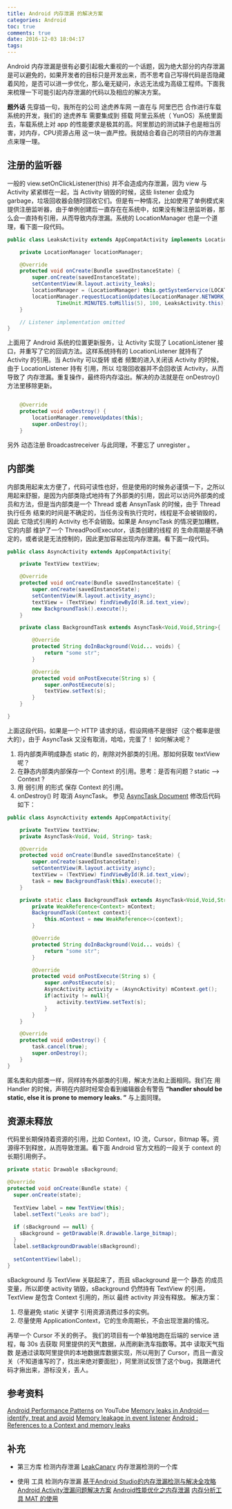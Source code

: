 ```yaml
---
title: Android 内存泄漏 的解决方案
categories: Android
toc: true
comments: true
date: 2016-12-03 18:04:17
tags:
---
```


Android 内存泄漏是很有必要引起极大重视的一个话题，因为绝大部分的内存泄漏是可以避免的，如果开发者的目标只是开发出来，而不思考自己写得代码是否隐藏着风险，是否可以进一步优化，那么毫无疑问，永远无法成为高级工程师。下面我来梳理一下可能引起内存泄漏的代码以及相应的解决方案。

<!--more-->


**题外话**
先穿插一句，我所在的公司 途虎养车网 一直在与 阿里巴巴 合作进行车载系统的开发，我们的 途虎养车 需要集成到 搭载 阿里云系统（ YunOS）系统里面去，车载系统上对 app 的性能要求是极其的高。阿里那边的测试妹子也是相当厉害，对内存，CPU资源占用 这一块一直严控。我就结合着自己的项目的内存泄漏点来理一理。

## 注册的监听器
一般的 view.setOnClickListener(this) 并不会造成内存泄漏，因为 view 与 Activity 紧紧绑在一起，当 Activity 销毁的时候，这些 listener 会成为 garbage，垃圾回收器会随时回收它们。但是有一种情况，比如使用了单例模式来提供注册监听器，由于单例创建后一直存在在系统中，如果没有解注册监听器，那么会一直持有引用，从而导致内存泄漏。系统的 LocationManager 也是一个道理，看下面一段代码。
```java
public class LeaksActivity extends AppCompatActivity implements LocationListener {

    private LocationManager locationManager;

    @Override
    protected void onCreate(Bundle savedInstanceState) {
        super.onCreate(savedInstanceState);
        setContentView(R.layout.activity_leaks);
        locationManager = (LocationManager) this.getSystemService(LOCATION_SERVICE);
        locationManager.requestLocationUpdates(LocationManager.NETWORK_PROVIDER,
                TimeUnit.MINUTES.toMillis(5), 100, LeaksActivity.this);
    }

    // Listener implementation omitted
}
```
上面用了 Android 系统的位置更新服务，让 Activity 实现了 LocationListener 接口，并重写了它的回调方法。这样系统持有的 LocationListener 就持有了 Activity 的引用。当 Activity 可以旋转 或者 频繁的进入关闭该 Activity 的时候，由于 LocationListener 持有 引用，所以 垃圾回收器并不会回收该 Activity，从而导致了 内存泄漏。重复操作，最终将内存溢出。解决的办法就是在 onDestroy() 方法里移除更新。
```java

    @Override
    protected void onDestroy() {
        locationManager.removeUpdates(this);
        super.onDestroy();
    }

```
另外 动态注册 Broadcastreceiver 与此同理，不要忘了 unregister 。

## 内部类
内部类用起来太方便了，代码可读性也好，但是使用的时候务必谨慎一下，之所以用起来舒服，是因为内部类隐式地持有了外部类的引用，因此可以访问外部类的成员和方法，但是当内部类是一个 Thread 或者 AnsynTask 的时候，由于 Thread 执行任务 结束的时间是不确定的，当任务没有执行完时，线程是不会被销毁的，因此 它隐式引用的 Activity 也不会销毁。如果是 AnsyncTask 的情况更加糟糕，它的内部 维护了一个 ThreadPoolExecutor，该类创建的线程 的 生命周期是不确定的，或者说是无法控制的，因此更加容易出现内存泄漏。看下面一段代码。
```java
public class AsyncActivity extends AppCompatActivity{

    private TextView textView;

    @Override
    protected void onCreate(Bundle savedInstanceState) {
        super.onCreate(savedInstanceState);
        setContentView(R.layout.activity_async);
        textView = (TextView) findViewById(R.id.text_view);
        new BackgroundTask().execute();
    }

    private class BackgroundTask extends AsyncTask<Void,Void,String>{

        @Override
        protected String doInBackground(Void... voids) {
            return "some str";
        }

        @Override
        protected void onPostExecute(String s) {
            super.onPostExecute(s);
            textView.setText(s);
        }
    }

}

```
上面这段代码，如果是一个 HTTP 请求的话，假设网络不是很好（这个概率是很大的），由于 AsyncTask 又没有取消，哈哈，完蛋了！
如何解决呢？
1. 将内部类声明成静态 static 的，削除对外部类的引用。那如何获取 textView 呢？
2. 在静态内部类内部保存一个 Context 的引用。思考：是否有问题？static --> Context ?
3. 用 弱引用 的形式 保存 Context 的引用。
4. onDestroy() 时 取消 AsyncTask。 参见 [AsyncTask Document](http://developer.android.com/reference/android/os/AsyncTask.html)
   修改后代码如下：
```java
public class AsyncActivity extends AppCompatActivity{

    private TextView textView;
    private AsyncTask<Void, Void, String> task;

    @Override
    protected void onCreate(Bundle savedInstanceState) {
        super.onCreate(savedInstanceState);
        setContentView(R.layout.activity_async);
        textView = (TextView) findViewById(R.id.text_view);
        task = new BackgroundTask(this).execute();
    }

    private static class BackgroundTask extends AsyncTask<Void,Void,String>{
        private WeakReference<Context> mContext;
        BackgroundTask(Context context){
            this.mContext = new WeakReference<>(context);
        }

        @Override
        protected String doInBackground(Void... voids) {
            return "some str";
        }

        @Override
        protected void onPostExecute(String s) {
            super.onPostExecute(s);
            AsyncActivity activity = (AsyncActivity) mContext.get();
            if(activity != null){
                activity.textView.setText(s);
            }
        }
    }

    @Override
    protected void onDestroy() {
        task.cancel(true);
        super.onDestroy();
    }
}
```
匿名类和内部类一样，同样持有外部类的引用，解决方法和上面相同。我们在 用 Handler 的时候，声明在内部时经常会看到编辑器会有警告 **“handler should be static, else it is prone to memory leaks. ”** 与上面同理。

## 资源未释放
代码里长期保持着资源的引用，比如 Context，IO 流，Cursor，Bitmap 等。资源得不到释放，从而导致泄漏。看下面 Android 官方文档的一段关于 context 的长期引用例子。
```java 
private static Drawable sBackground;

@Override
protected void onCreate(Bundle state) {
  super.onCreate(state);
  
  TextView label = new TextView(this);
  label.setText("Leaks are bad");
  
  if (sBackground == null) {
    sBackground = getDrawable(R.drawable.large_bitmap);
  }
  label.setBackgroundDrawable(sBackground);
  
  setContentView(label);
}
```
sBackground 与 TextView 关联起来了，而且 sBackground 是一个 静态 的成员变量，所以即使 activity 销毁，sBackground 仍然持有 TextView 的引用，TextView 是包含 Context 引用的，所以 最终 activity 并没有释放。
解决方案：
1. 尽量避免 static 关键字 引用资源消费过多的实例。
2. 尽量使用 ApplicationContext，它的生命周期长，不会出现泄漏的情况。

再举一个 Cursor 不关的例子。
我们的项目有一个单独地跑在后端的 service 进程，每 30s 去获取 阿里提供的天气数据，从而刷新洗车指数等。其中 读取天气指数 是通过读取阿里提供的本地数据库数据实现，所以用到了 Cursor，而且一直没关（不知道谁写的了，找出来绝对要面批），阿里测试反馈了这个bug，我跟进代码才揪出来，游标没关，丢人。

## 参考资料
[Android Performance Patterns](https://www.youtube.com/playlist?list=PLWz5rJ2EKKc9CBxr3BVjPTPoDPLdPIFCE) on YouTube
[Memory leaks in Android — identify, treat and avoid](https://medium.com/freenet-engineering/memory-leaks-in-android-identify-treat-and-avoid-d0b1233acc8#.nsm8z3164)
[Memory leakage in event listener](http://stackoverflow.com/questions/5002589/memory-leakage-in-event-listener)
[Android : References to a Context and memory leaks](http://stackoverflow.com/questions/3346080/android-references-to-a-context-and-memory-leaks)

## 补充
- 第三方库 检测内存泄漏
  [LeakCanary](https://github.com/square/leakcanary) 内存泄漏检测的一个库

- 使用 工具 检测内存泄漏
  [基于Android Studio的内存泄漏检测与解决全攻略](http://wetest.qq.com/lab/view/?id=99&from=ads_test2_qqtips&sessionUserType=BFT.PARAMS.192844.TASKID&ADUIN=836240219&ADSESSION=1466394985&ADTAG=CLIENT.QQ.5467_.0&ADPUBNO=26558)
  [Android Activity泄漏问题解决方案](http://wetest.qq.com/lab/view/63.html?from=ads_test2_qqtips&sessionUserType=BFT.PARAMS.195040.TASKID&ADUIN=836240219&ADSESSION=1468559577&ADTAG=CLIENT.QQ.5449_.0&ADPUBNO=26525)
  [Android性能优化之内存泄漏](http://johnnyshieh.github.io/android/2016/11/18/android-memory-leak/)
  [内存分析工具 MAT 的使用](http://blog.csdn.net/aaa2832/article/details/19419679/)


